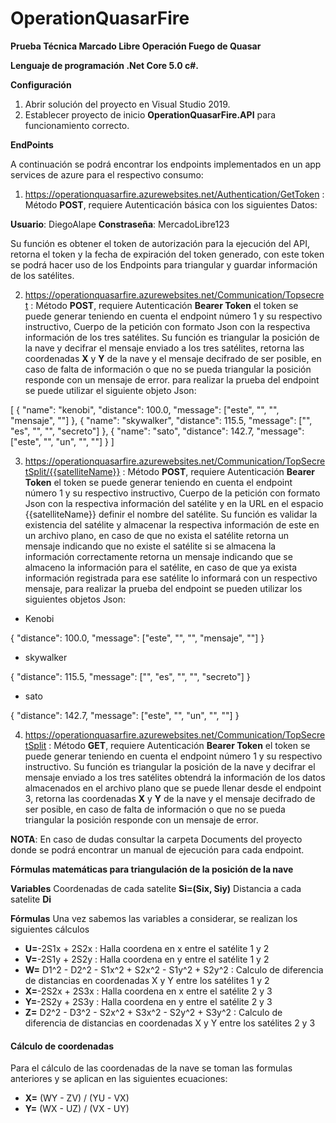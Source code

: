 # OperationQuasarFire
**Prueba Técnica Marcado Libre Operación Fuego de Quasar**

**Lenguaje de programación .Net Core 5.0 c#.**

**Configuración**
1. Abrir solución del proyecto en Visual Studio 2019.
2. Establecer proyecto de inicio **OperationQuasarFire.API** para funcionamiento correcto.

**EndPoints**

A continuación se podrá encontrar los endpoints implementados en un app services de azure para el respectivo consumo:

1. https://operationquasarfire.azurewebsites.net/Authentication/GetToken : Método **POST**, requiere Autenticación básica con los siguientes Datos:

**Usuario**: DiegoAlape 
**Constraseña**: MercadoLibre123

 Su función es obtener el token de autorización para la ejecución del API, retorna el token y la fecha de expiración del token generado, con este token se podrá hacer uso de los Endpoints para triangular y guardar información de los satélites.
 
2. https://operationquasarfire.azurewebsites.net/Communication/Topsecret : Método **POST**, requiere Autenticación **Bearer Token** el token se puede generar teniendo en cuenta el endpoint número 1 y su respectivo instructivo, Cuerpo de la petición con formato Json con la respectiva información de los tres satélites. Su función es triangular la posición de la nave y decifrar el mensaje enviado a los tres satélites, retorna las coordenadas **X** y **Y** de la nave y el mensaje decifrado de ser posible, en caso de falta de información o que no se pueda triangular la posición responde con un mensaje de error. para realizar la prueba del endpoint se puede utilizar el siguiente objeto Json: 

[
  {
    "name": "kenobi",
    "distance": 100.0,
    "message": ["este", "", "", "mensaje", ""]
  },
  {
    "name": "skywalker",
    "distance": 115.5,
    "message": ["", "es", "", "", "secreto"]
  },
  {
    "name": "sato",
    "distance": 142.7,
    "message": ["este", "", "un", "", ""]
  }
]

3. https://operationquasarfire.azurewebsites.net/Communication/TopSecretSplit/{{satelliteName}} : Método **POST**, requiere Autenticación **Bearer Token** el token se puede generar teniendo en cuenta el endpoint número 1 y su respectivo instructivo, Cuerpo de la petición con formato Json con la respectiva información del satélite y en la URL en el espacio {{satelliteName}} definir el nombre del satélite. Su función es validar la existencia del satélite y almacenar la respectiva información de este en un archivo plano, en caso de que no exista el satélite retorna un mensaje indicando que no existe el satélite si se almacena la información correctamente retorna un mensaje indicando que se almaceno la información para el satélite, en caso de que ya exista información registrada para ese satélite lo informará con un respectivo mensaje, para realizar la prueba del endpoint se pueden utilizar los siguientes objetos Json:

* Kenobi

{
    "distance": 100.0,
    "message": ["este", "", "", "mensaje", ""]
}

* skywalker

{
    "distance": 115.5,
    "message": ["", "es", "", "", "secreto"]
}

* sato

{
    "distance": 142.7,
    "message": ["este", "", "un", "", ""]
}

4. https://operationquasarfire.azurewebsites.net/Communication/TopSecretSplit : Método **GET**, requiere Autenticación **Bearer Token** el token se puede generar teniendo en cuenta el endpoint número 1 y su respectivo instructivo. Su función es triangular la posición de la nave y decifrar el mensaje enviado a los tres satélites obtendrá la información de los datos almacenados en el archivo plano que se puede llenar desde el endpoint 3, retorna las coordenadas **X** y **Y** de la nave y el mensaje decifrado de ser posible, en caso de falta de información o que no se pueda triangular la posición responde con un mensaje de error.

**NOTA**: En caso de dudas consultar la carpeta Documents del proyecto donde se podrá encontrar un manual de ejecución para cada endpoint.

**Fórmulas matemáticas para triangulación de la posición de la nave**

**Variables**
Coordenadas de cada satelite **Si=(Six, Siy)**
Distancia a cada satelite **Di**

**Fórmulas**
Una vez sabemos las variables a considerar, se realizan los siguientes cálculos
* **U=**-2S1x + 2S2x : Halla coordena en x entre el satélite 1 y 2
* **V=**-2S1y + 2S2y : Halla coordena en y entre el satélite 1 y 2
* **W=** D1^2 - D2^2 - S1x^2 + S2x^2 - S1y^2 + S2y^2 : Calculo de diferencia de distancias en coordenadas X y Y entre los satélites 1 y 2
* **X=**-2S2x + 2S3x : Halla coordena en x entre el satélite 2 y 3
* **Y=**-2S2y + 2S3y : Halla coordena en y entre el satélite 2 y 3
* **Z=** D2^2 - D3^2 - S2x^2 + S3x^2 - S2y^2 + S3y^2 : Calculo de diferencia de distancias en coordenadas X y Y entre los satélites 2 y 3

#### Cálculo de coordenadas
Para el cálculo de las coordenadas de la nave se toman las formulas anteriores y se aplican en las siguientes ecuaciones:
* **X=** (WY - ZV) / (YU - VX)
* **Y=** (WX - UZ) / (VX - UY)
